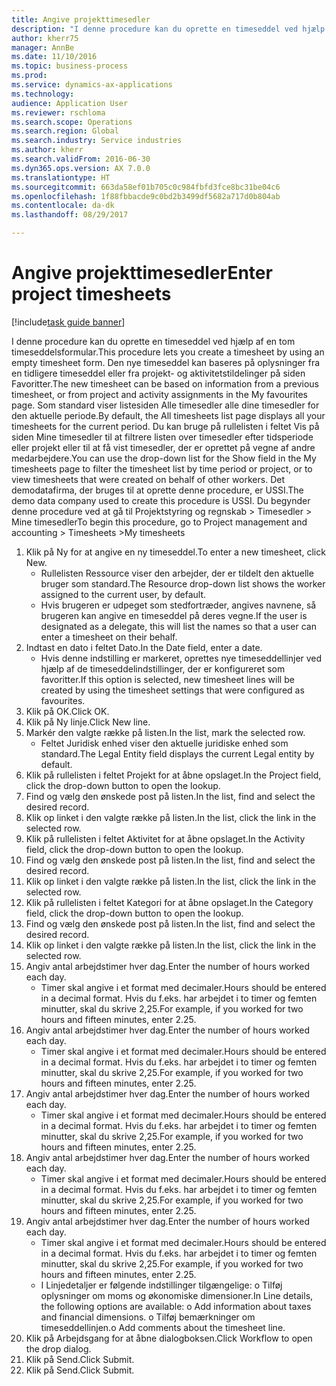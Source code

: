 ```yaml
--- 
title: Angive projekttimesedler
description: "I denne procedure kan du oprette en timeseddel ved hjælp af en tom timeseddelsformular."
author: kherr75
manager: AnnBe
ms.date: 11/10/2016
ms.topic: business-process
ms.prod: 
ms.service: dynamics-ax-applications
ms.technology: 
audience: Application User
ms.reviewer: rschloma
ms.search.scope: Operations
ms.search.region: Global
ms.search.industry: Service industries
ms.author: kherr
ms.search.validFrom: 2016-06-30
ms.dyn365.ops.version: AX 7.0.0
ms.translationtype: HT
ms.sourcegitcommit: 663da58ef01b705c0c984fbfd3fce8bc31be04c6
ms.openlocfilehash: 1f88fbbacde9c0bd2b3499df5682a717d0b804ab
ms.contentlocale: da-dk
ms.lasthandoff: 08/29/2017

---
```

# <a name="enter-project-timesheets"></a><span data-ttu-id="50663-103">Angive projekttimesedler</span><span class="sxs-lookup"><span data-stu-id="50663-103">Enter project timesheets</span></span>

[!include[task guide banner](../../includes/task-guide-banner.md)]

<span data-ttu-id="50663-104">I denne procedure kan du oprette en timeseddel ved hjælp af en tom timeseddelsformular.</span><span class="sxs-lookup"><span data-stu-id="50663-104">This procedure lets you create a timesheet by using an empty timesheet form.</span></span> <span data-ttu-id="50663-105">Den nye timeseddel kan baseres på oplysninger fra en tidligere timeseddel eller fra projekt- og aktivitetstildelinger på siden Favoritter.</span><span class="sxs-lookup"><span data-stu-id="50663-105">The new timesheet can be based on information from a previous timesheet, or from project and activity assignments in the My favourites page.</span></span> <span data-ttu-id="50663-106">Som standard viser listesiden Alle timesedler alle dine timesedler for den aktuelle periode.</span><span class="sxs-lookup"><span data-stu-id="50663-106">By default, the All timesheets list page displays all your timesheets for the current period.</span></span> <span data-ttu-id="50663-107">Du kan bruge på rullelisten i feltet Vis på siden Mine timesedler til at filtrere listen over timesedler efter tidsperiode eller projekt eller til at få vist timesedler, der er oprettet på vegne af andre medarbejdere.</span><span class="sxs-lookup"><span data-stu-id="50663-107">You can use the drop-down list for the Show field in the My timesheets page to filter the timesheet list by time period or project, or to view timesheets that were created on behalf of other workers.</span></span> <span data-ttu-id="50663-108">Det demodatafirma, der bruges til at oprette denne procedure, er USSI.</span><span class="sxs-lookup"><span data-stu-id="50663-108">The demo data company used to create this procedure is USSI.</span></span> <span data-ttu-id="50663-109">Du begynder denne procedure ved at gå til Projektstyring og regnskab > Timesedler > Mine timesedler</span><span class="sxs-lookup"><span data-stu-id="50663-109">To begin this procedure, go to Project management and accounting > Timesheets >My timesheets</span></span>

1. <span data-ttu-id="50663-110">Klik på Ny for at angive en ny timeseddel.</span><span class="sxs-lookup"><span data-stu-id="50663-110">To enter a new timesheet, click New.</span></span>
    * <span data-ttu-id="50663-111">Rullelisten Ressource viser den arbejder, der er tildelt den aktuelle bruger som standard.</span><span class="sxs-lookup"><span data-stu-id="50663-111">The Resource drop-down list shows the worker assigned to the current user, by default.</span></span>  
    * <span data-ttu-id="50663-112">Hvis brugeren er udpeget som stedfortræder, angives navnene, så brugeren kan angive en timeseddel på deres vegne.</span><span class="sxs-lookup"><span data-stu-id="50663-112">If the user is designated as a delegate, this will list the names so that a user can enter a timesheet on their behalf.</span></span>  
2. <span data-ttu-id="50663-113">Indtast en dato i feltet Dato.</span><span class="sxs-lookup"><span data-stu-id="50663-113">In the Date field, enter a date.</span></span>
    * <span data-ttu-id="50663-114">Hvis denne indstilling er markeret, oprettes nye timeseddellinjer ved hjælp af de timeseddelindstillinger, der er konfigureret som favoritter.</span><span class="sxs-lookup"><span data-stu-id="50663-114">If this option is selected, new timesheet lines will be created by using the timesheet settings that were configured as favourites.</span></span>  
3. <span data-ttu-id="50663-115">Klik på OK.</span><span class="sxs-lookup"><span data-stu-id="50663-115">Click OK.</span></span>
4. <span data-ttu-id="50663-116">Klik på Ny linje.</span><span class="sxs-lookup"><span data-stu-id="50663-116">Click New line.</span></span>
5. <span data-ttu-id="50663-117">Markér den valgte række på listen.</span><span class="sxs-lookup"><span data-stu-id="50663-117">In the list, mark the selected row.</span></span>
    * <span data-ttu-id="50663-118">Feltet Juridisk enhed viser den aktuelle juridiske enhed som standard.</span><span class="sxs-lookup"><span data-stu-id="50663-118">The Legal Entity field displays the current Legal entity by default.</span></span>   
6. <span data-ttu-id="50663-119">Klik på rullelisten i feltet Projekt for at åbne opslaget.</span><span class="sxs-lookup"><span data-stu-id="50663-119">In the Project field, click the drop-down button to open the lookup.</span></span>
7. <span data-ttu-id="50663-120">Find og vælg den ønskede post på listen.</span><span class="sxs-lookup"><span data-stu-id="50663-120">In the list, find and select the desired record.</span></span>
8. <span data-ttu-id="50663-121">Klik op linket i den valgte række på listen.</span><span class="sxs-lookup"><span data-stu-id="50663-121">In the list, click the link in the selected row.</span></span>
9. <span data-ttu-id="50663-122">Klik på rullelisten i feltet Aktivitet for at åbne opslaget.</span><span class="sxs-lookup"><span data-stu-id="50663-122">In the Activity field, click the drop-down button to open the lookup.</span></span>
10. <span data-ttu-id="50663-123">Find og vælg den ønskede post på listen.</span><span class="sxs-lookup"><span data-stu-id="50663-123">In the list, find and select the desired record.</span></span>
11. <span data-ttu-id="50663-124">Klik op linket i den valgte række på listen.</span><span class="sxs-lookup"><span data-stu-id="50663-124">In the list, click the link in the selected row.</span></span>
12. <span data-ttu-id="50663-125">Klik på rullelisten i feltet Kategori for at åbne opslaget.</span><span class="sxs-lookup"><span data-stu-id="50663-125">In the Category field, click the drop-down button to open the lookup.</span></span>
13. <span data-ttu-id="50663-126">Find og vælg den ønskede post på listen.</span><span class="sxs-lookup"><span data-stu-id="50663-126">In the list, find and select the desired record.</span></span>
14. <span data-ttu-id="50663-127">Klik op linket i den valgte række på listen.</span><span class="sxs-lookup"><span data-stu-id="50663-127">In the list, click the link in the selected row.</span></span>
15. <span data-ttu-id="50663-128">Angiv antal arbejdstimer hver dag.</span><span class="sxs-lookup"><span data-stu-id="50663-128">Enter the number of hours worked each day.</span></span>
    * <span data-ttu-id="50663-129">Timer skal angive i et format med decimaler.</span><span class="sxs-lookup"><span data-stu-id="50663-129">Hours should be entered in a decimal format.</span></span>  <span data-ttu-id="50663-130">Hvis du f.eks. har arbejdet i to timer og femten minutter, skal du skrive 2,25.</span><span class="sxs-lookup"><span data-stu-id="50663-130">For example, if you worked for two hours and fifteen minutes, enter 2.25.</span></span>   
16. <span data-ttu-id="50663-131">Angiv antal arbejdstimer hver dag.</span><span class="sxs-lookup"><span data-stu-id="50663-131">Enter the number of hours worked each day.</span></span>
    * <span data-ttu-id="50663-132">Timer skal angive i et format med decimaler.</span><span class="sxs-lookup"><span data-stu-id="50663-132">Hours should be entered in a decimal format.</span></span>  <span data-ttu-id="50663-133">Hvis du f.eks. har arbejdet i to timer og femten minutter, skal du skrive 2,25.</span><span class="sxs-lookup"><span data-stu-id="50663-133">For example, if you worked for two hours and fifteen minutes, enter 2.25.</span></span>   
17. <span data-ttu-id="50663-134">Angiv antal arbejdstimer hver dag.</span><span class="sxs-lookup"><span data-stu-id="50663-134">Enter the number of hours worked each day.</span></span>
    * <span data-ttu-id="50663-135">Timer skal angive i et format med decimaler.</span><span class="sxs-lookup"><span data-stu-id="50663-135">Hours should be entered in a decimal format.</span></span>  <span data-ttu-id="50663-136">Hvis du f.eks. har arbejdet i to timer og femten minutter, skal du skrive 2,25.</span><span class="sxs-lookup"><span data-stu-id="50663-136">For example, if you worked for two hours and fifteen minutes, enter 2.25.</span></span>   
18. <span data-ttu-id="50663-137">Angiv antal arbejdstimer hver dag.</span><span class="sxs-lookup"><span data-stu-id="50663-137">Enter the number of hours worked each day.</span></span>
    * <span data-ttu-id="50663-138">Timer skal angive i et format med decimaler.</span><span class="sxs-lookup"><span data-stu-id="50663-138">Hours should be entered in a decimal format.</span></span>  <span data-ttu-id="50663-139">Hvis du f.eks. har arbejdet i to timer og femten minutter, skal du skrive 2,25.</span><span class="sxs-lookup"><span data-stu-id="50663-139">For example, if you worked for two hours and fifteen minutes, enter 2.25.</span></span>   
19. <span data-ttu-id="50663-140">Angiv antal arbejdstimer hver dag.</span><span class="sxs-lookup"><span data-stu-id="50663-140">Enter the number of hours worked each day.</span></span>
    * <span data-ttu-id="50663-141">Timer skal angive i et format med decimaler.</span><span class="sxs-lookup"><span data-stu-id="50663-141">Hours should be entered in a decimal format.</span></span>  <span data-ttu-id="50663-142">Hvis du f.eks. har arbejdet i to timer og femten minutter, skal du skrive 2,25.</span><span class="sxs-lookup"><span data-stu-id="50663-142">For example, if you worked for two hours and fifteen minutes, enter 2.25.</span></span>   
    * <span data-ttu-id="50663-143">I Linjedetaljer er følgende indstillinger tilgængelige: o Tilføj oplysninger om moms og økonomiske dimensioner.</span><span class="sxs-lookup"><span data-stu-id="50663-143">In Line details, the following options are available:  o  Add information about taxes and financial dimensions.</span></span>  <span data-ttu-id="50663-144">o Tilføj bemærkninger om timeseddellinjen.</span><span class="sxs-lookup"><span data-stu-id="50663-144">o    Add comments about the timesheet line.</span></span>  
20. <span data-ttu-id="50663-145">Klik på Arbejdsgang for at åbne dialogboksen.</span><span class="sxs-lookup"><span data-stu-id="50663-145">Click Workflow to open the drop dialog.</span></span>
21. <span data-ttu-id="50663-146">Klik på Send.</span><span class="sxs-lookup"><span data-stu-id="50663-146">Click Submit.</span></span>
22. <span data-ttu-id="50663-147">Klik på Send.</span><span class="sxs-lookup"><span data-stu-id="50663-147">Click Submit.</span></span>


